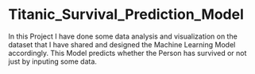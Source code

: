 # Titanic_Survival_Prediction_Model 
In this Project I have done some data analysis and visualization on the dataset that I have shared and designed the Machine Learning Model accordingly. This Model predicts whether the Person has survived or not just by inputing some data. 
